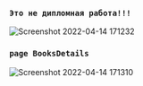 
### ``Это не дипломная работа!!!``

![Screenshot 2022-04-14 171232](https://user-images.githubusercontent.com/71427017/163398484-02fcc651-f77e-461e-9c9e-2a890342c20a.png)
### ``page BooksDetails``
![Screenshot 2022-04-14 171310](https://user-images.githubusercontent.com/71427017/163398509-5f7a0472-f297-4d16-81c1-9c2f7210aa56.png)
